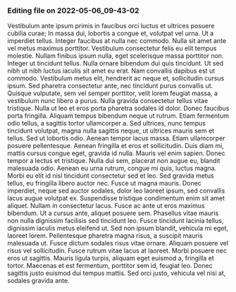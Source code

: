 

### Editing file on 2022-05-06_09-43-02

Vestibulum ante ipsum primis in faucibus orci luctus et ultrices posuere cubilia curae; In massa dui, lobortis a congue et, volutpat vel urna. Ut a imperdiet tellus. Integer faucibus at nulla nec commodo. Nulla sit amet ante vel metus maximus porttitor. Vestibulum consectetur felis eu elit tempus molestie. Nullam finibus ipsum nulla, eget scelerisque massa porttitor non.
Integer ut tincidunt tellus. Nulla ornare bibendum dui quis tincidunt. Ut sed nibh ut nibh luctus iaculis sit amet eu erat. Nam convallis dapibus est ut commodo. Vestibulum metus elit, hendrerit ac neque et, sollicitudin cursus ipsum. Sed pharetra consectetur ante, nec tincidunt purus convallis ut. Quisque vulputate, sem vel semper porttitor, velit lorem feugiat massa, a vestibulum nunc libero a purus. Nulla gravida consectetur tellus vitae tristique. Nulla ut leo et eros porta pharetra sodales id dolor. Donec faucibus porta fringilla. Aliquam tempus bibendum neque ut rutrum.
Etiam fermentum odio tellus, a sagittis tortor ullamcorper a. Sed ultrices, nunc tempus tincidunt volutpat, magna nulla sagittis neque, ut ultrices mauris sem et tellus. Sed ut lobortis odio. Aenean tempor lacus massa. Etiam ullamcorper posuere pellentesque. Aenean fringilla et eros et sollicitudin. Duis diam mi, mattis cursus congue eget, gravida id nulla. Mauris vel enim sapien. Donec tempor a lectus et tristique. Nulla dui sem, placerat non augue eu, blandit malesuada odio. Aenean eu urna rutrum, congue mi quis, luctus magna.
Morbi eu elit id nisl tincidunt consectetur sed et leo. Sed gravida metus tellus, eu fringilla libero auctor nec. Fusce ut magna mauris. Donec imperdiet, neque sed auctor sodales, dolor leo laoreet ipsum, sed convallis lacus augue volutpat ex. Suspendisse tristique condimentum enim sit amet aliquet. Nullam in consectetur lacus. Fusce ac ante ut eros maximus bibendum. Ut a cursus ante, aliquet posuere sem.
Phasellus vitae mauris non nulla dignissim facilisis sed tincidunt leo. Fusce tincidunt lacinia tellus, dignissim iaculis metus eleifend ut. Sed non ipsum blandit, vehicula mi eget, laoreet lorem. Pellentesque pharetra magna risus, a suscipit mauris malesuada ut. Fusce dictum sodales risus vitae ornare. Aliquam posuere vel risus vel sollicitudin. Fusce rutrum vitae lacus at laoreet. Morbi posuere nec eros ut sagittis. Mauris ligula turpis, aliquam eget euismod a, fringilla et tortor. Maecenas et est fermentum, porttitor sem id, feugiat leo. Donec sagittis justo euismod dui tempus mattis. Sed orci justo, vehicula vel nisi at, sodales gravida ante.


